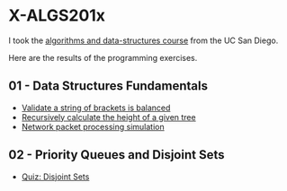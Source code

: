 # X-ALGS201x
I took the [algorithms and data-structures course](https://www.edx.org/micromasters/ucsandiegox-algorithms-and-data-structures) from the UC San Diego.

Here are the results of the programming exercises.

## 01 - Data Structures Fundamentals
- [Validate a string of brackets is balanced](01%20-%20Data%20Structures%20Fundamentals/check_brackets.cpp)
- [Recursively calculate the height of a given tree](01%20-%20Data%20Structures%20Fundamentals/tree_height.cpp)
- [Network packet processing simulation](01%20-%20Data%20Structures%20Fundamentals/process_packages.cpp)

## 02 - Priority Queues and Disjoint Sets
- [Quiz: Disjoint Sets](02%20-%20Priority%20Queues%20and%20Disjoint%20Sets/Quiz:%20Disjoint%20Sets.md)